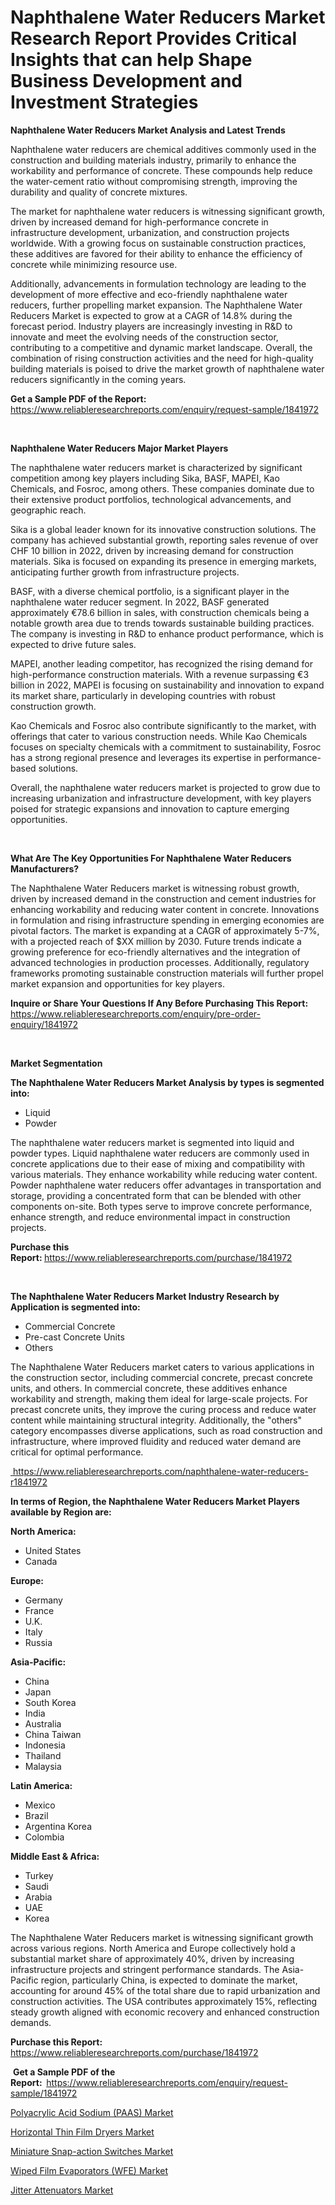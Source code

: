 <p><h1>Naphthalene Water Reducers Market Research Report Provides Critical Insights that can help Shape Business Development and Investment Strategies</h1></p><p><strong>Naphthalene Water Reducers Market Analysis and Latest Trends</strong></p>
<p><p>Naphthalene water reducers are chemical additives commonly used in the construction and building materials industry, primarily to enhance the workability and performance of concrete. These compounds help reduce the water-cement ratio without compromising strength, improving the durability and quality of concrete mixtures. </p><p>The market for naphthalene water reducers is witnessing significant growth, driven by increased demand for high-performance concrete in infrastructure development, urbanization, and construction projects worldwide. With a growing focus on sustainable construction practices, these additives are favored for their ability to enhance the efficiency of concrete while minimizing resource use. </p><p>Additionally, advancements in formulation technology are leading to the development of more effective and eco-friendly naphthalene water reducers, further propelling market expansion. The Naphthalene Water Reducers Market is expected to grow at a CAGR of 14.8% during the forecast period. Industry players are increasingly investing in R&D to innovate and meet the evolving needs of the construction sector, contributing to a competitive and dynamic market landscape. Overall, the combination of rising construction activities and the need for high-quality building materials is poised to drive the market growth of naphthalene water reducers significantly in the coming years.</p></p>
<p><strong>Get a Sample PDF of the Report:&nbsp;</strong> <a href="https://www.reliableresearchreports.com/enquiry/request-sample/1841972?utm_campaign=36&utm_medium=2&utm_source=Github&utm_content=ia&utm_term=31122024&utm_id=naphthalene-water-reducers">https://www.reliableresearchreports.com/enquiry/request-sample/1841972</a></p>
<p>&nbsp;</p>
<p><strong>Naphthalene Water Reducers Major Market Players</strong></p>
<p><p>The naphthalene water reducers market is characterized by significant competition among key players including Sika, BASF, MAPEI, Kao Chemicals, and Fosroc, among others. These companies dominate due to their extensive product portfolios, technological advancements, and geographic reach.</p><p>Sika is a global leader known for its innovative construction solutions. The company has achieved substantial growth, reporting sales revenue of over CHF 10 billion in 2022, driven by increasing demand for construction materials. Sika is focused on expanding its presence in emerging markets, anticipating further growth from infrastructure projects.</p><p>BASF, with a diverse chemical portfolio, is a significant player in the naphthalene water reducer segment. In 2022, BASF generated approximately €78.6 billion in sales, with construction chemicals being a notable growth area due to trends towards sustainable building practices. The company is investing in R&D to enhance product performance, which is expected to drive future sales.</p><p>MAPEI, another leading competitor, has recognized the rising demand for high-performance construction materials. With a revenue surpassing €3 billion in 2022, MAPEI is focusing on sustainability and innovation to expand its market share, particularly in developing countries with robust construction growth.</p><p>Kao Chemicals and Fosroc also contribute significantly to the market, with offerings that cater to various construction needs. While Kao Chemicals focuses on specialty chemicals with a commitment to sustainability, Fosroc has a strong regional presence and leverages its expertise in performance-based solutions.</p><p>Overall, the naphthalene water reducers market is projected to grow due to increasing urbanization and infrastructure development, with key players poised for strategic expansions and innovation to capture emerging opportunities.</p></p>
<p>&nbsp;</p>
<p><strong>What Are The Key Opportunities For Naphthalene Water Reducers Manufacturers?</strong></p>
<p><p>The Naphthalene Water Reducers market is witnessing robust growth, driven by increased demand in the construction and cement industries for enhancing workability and reducing water content in concrete. Innovations in formulation and rising infrastructure spending in emerging economies are pivotal factors. The market is expanding at a CAGR of approximately 5-7%, with a projected reach of $XX million by 2030. Future trends indicate a growing preference for eco-friendly alternatives and the integration of advanced technologies in production processes. Additionally, regulatory frameworks promoting sustainable construction materials will further propel market expansion and opportunities for key players.</p></p>
<p><strong>Inquire or Share Your Questions If Any Before Purchasing This Report:</strong> <a href="https://www.reliableresearchreports.com/enquiry/pre-order-enquiry/1841972?utm_campaign=36&utm_medium=2&utm_source=Github&utm_content=ia&utm_term=31122024&utm_id=naphthalene-water-reducers">https://www.reliableresearchreports.com/enquiry/pre-order-enquiry/1841972</a></p>
<p>&nbsp;</p>
<p><strong>Market Segmentation</strong></p>
<p><strong>The Naphthalene Water Reducers Market Analysis by types is segmented into:</strong></p>
<p><ul><li>Liquid</li><li>Powder</li></ul></p>
<p><p>The naphthalene water reducers market is segmented into liquid and powder types. Liquid naphthalene water reducers are commonly used in concrete applications due to their ease of mixing and compatibility with various materials. They enhance workability while reducing water content. Powder naphthalene water reducers offer advantages in transportation and storage, providing a concentrated form that can be blended with other components on-site. Both types serve to improve concrete performance, enhance strength, and reduce environmental impact in construction projects.</p></p>
<p><strong>Purchase this Report:&nbsp;</strong><a href="https://www.reliableresearchreports.com/purchase/1841972?utm_campaign=36&utm_medium=2&utm_source=Github&utm_content=ia&utm_term=31122024&utm_id=naphthalene-water-reducers">https://www.reliableresearchreports.com/purchase/1841972</a></p>
<p>&nbsp;</p>
<p><strong>The Naphthalene Water Reducers Market Industry Research by Application is segmented into:</strong></p>
<p><ul><li>Commercial Concrete</li><li>Pre-cast Concrete Units</li><li>Others</li></ul></p>
<p><p>The Naphthalene Water Reducers market caters to various applications in the construction sector, including commercial concrete, precast concrete units, and others. In commercial concrete, these additives enhance workability and strength, making them ideal for large-scale projects. For precast concrete units, they improve the curing process and reduce water content while maintaining structural integrity. Additionally, the "others" category encompasses diverse applications, such as road construction and infrastructure, where improved fluidity and reduced water demand are critical for optimal performance.</p></p>
<p><a href="https://www.reliableresearchreports.com/naphthalene-water-reducers-r1841972?utm_campaign=36&utm_medium=2&utm_source=Github&utm_content=ia&utm_term=31122024&utm_id=naphthalene-water-reducers">&nbsp;https://www.reliableresearchreports.com/naphthalene-water-reducers-r1841972</a></p>
<p><strong>In terms of Region, the Naphthalene Water Reducers Market Players available by Region are:</strong></p>
<p>
    <p> <strong> North America: </strong>
        <ul>
            <li>United States</li>
            <li>Canada</li>
        </ul>
        </p> 
    <p> <strong> Europe: </strong>
        <ul>
            <li>Germany</li>
            <li>France</li>
            <li>U.K.</li>
            <li>Italy</li>
            <li>Russia</li>
        </ul>
        </p> 
    <p> <strong> Asia-Pacific: </strong>
        <ul>
            <li>China</li>
            <li>Japan</li>
            <li>South Korea</li>
            <li>India</li>
            <li>Australia</li>
            <li>China Taiwan</li>
            <li>Indonesia</li>
            <li>Thailand</li>
            <li>Malaysia</li>
        </ul>
        </p> 
    <p> <strong> Latin America: </strong>
        <ul>
            <li>Mexico</li>
            <li>Brazil</li>
            <li>Argentina Korea</li>
            <li>Colombia</li>
        </ul>
        </p> 
    <p> <strong> Middle East & Africa: </strong>
        <ul>
            <li>Turkey</li>
            <li>Saudi</li>
            <li>Arabia</li>
            <li>UAE</li>
            <li>Korea</li>
        </ul>
    </p>
    </p>
<p><p>The Naphthalene Water Reducers market is witnessing significant growth across various regions. North America and Europe collectively hold a substantial market share of approximately 40%, driven by increasing infrastructure projects and stringent performance standards. The Asia-Pacific region, particularly China, is expected to dominate the market, accounting for around 45% of the total share due to rapid urbanization and construction activities. The USA contributes approximately 15%, reflecting steady growth aligned with economic recovery and enhanced construction demands.</p></p>
<p><strong>Purchase this Report: </strong><a href="https://www.reliableresearchreports.com/purchase/1841972?utm_campaign=36&utm_medium=2&utm_source=Github&utm_content=ia&utm_term=31122024&utm_id=naphthalene-water-reducers">https://www.reliableresearchreports.com/purchase/1841972</a></p>
<p>&nbsp;<strong>Get a Sample PDF of the Report:&nbsp;&nbsp;</strong><a href="https://www.reliableresearchreports.com/enquiry/request-sample/1841972?utm_campaign=36&utm_medium=2&utm_source=Github&utm_content=ia&utm_term=31122024&utm_id=naphthalene-water-reducers">https://www.reliableresearchreports.com/enquiry/request-sample/1841972</a></p>
<p><strong></strong></p>
<p><p><a href="https://github.com/dierdrecrichton210/Market-Research-Report-List-1/blob/main/polyacrylic-acid-sodium-paas-market.md?utm_campaign=36&utm_medium=2&utm_source=Github&utm_content=ia&utm_term=31122024&utm_id=naphthalene-water-reducers">Polyacrylic Acid Sodium (PAAS) Market</a></p><p><a href="https://github.com/SanjidaKhan901/Market-Research-Report-List-1/blob/main/horizontal-thin-film-dryers-market.md?utm_campaign=36&utm_medium=2&utm_source=Github&utm_content=ia&utm_term=31122024&utm_id=naphthalene-water-reducers">Horizontal Thin Film Dryers Market</a></p><p><a href="https://github.com/AngelaWalsh696/Market-Research-Report-List-1/blob/main/miniature-snap-action-switches-market.md?utm_campaign=36&utm_medium=2&utm_source=Github&utm_content=ia&utm_term=31122024&utm_id=naphthalene-water-reducers">Miniature Snap-action Switches Market</a></p><p><a href="https://github.com/tamvrosiya/Market-Research-Report-List-6/blob/main/wiped-film-evaporators-wfe-market.md?utm_campaign=36&utm_medium=2&utm_source=Github&utm_content=ia&utm_term=31122024&utm_id=naphthalene-water-reducers">Wiped Film Evaporators (WFE) Market</a></p><p><a href="https://github.com/cheryjhonson/Market-Research-Report-List-1/blob/main/jitter-attenuators-market.md?utm_campaign=36&utm_medium=2&utm_source=Github&utm_content=ia&utm_term=31122024&utm_id=naphthalene-water-reducers">Jitter Attenuators Market</a></p></p>